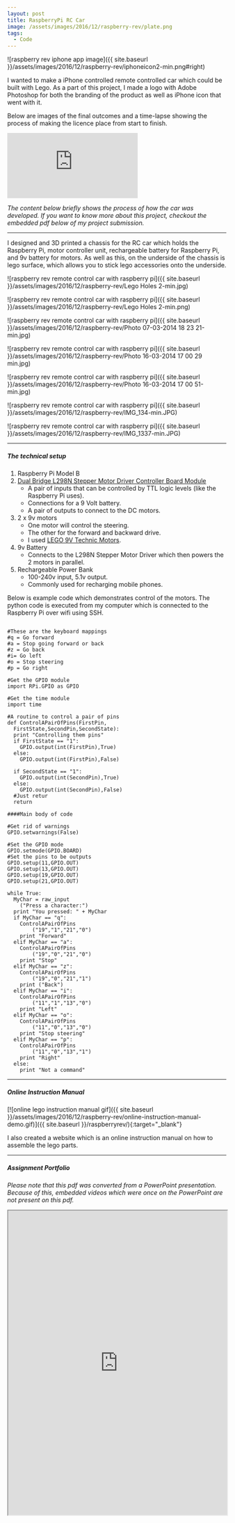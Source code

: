 ```yaml
---
layout: post
title: RaspberryPi RC Car
image: /assets/images/2016/12/raspberry-rev/plate.png
tags:
  - Code
---
```


![raspberry rev iphone app image]({{ site.baseurl }}/assets/images/2016/12/raspberry-rev/iphoneicon2-min.png#right)

I wanted to make a iPhone controlled remote controlled car which could be built with Lego. As a part of this project, I made a logo with Adobe Photoshop for both the branding of the product as well as iPhone icon that went with it.

Below are images of the final outcomes and a time-lapse showing the process of making the licence place from start to finish.

<iframe src='https://www.youtube.com/embed/yhOUE-xUgZ8?autoplay=1&loop=1' frameborder='0' allowfullscreen></iframe>

_The content below briefly shows the process of how the car was developed. If you want to know more about this project, checkout the embedded pdf below of my project submission._

---

I designed and 3D printed a chassis for the RC car which holds the Raspberry Pi, motor controller unit, rechargeable battery for Raspberry Pi, and 9v battery for motors. As well as this, on the underside of the chassis is lego surface, which allows you to stick lego accessories onto the underside.

![raspberry rev remote control car with raspberry pi]({{ site.baseurl }}/assets/images/2016/12/raspberry-rev/Lego Holes 2-min.jpg)

![raspberry rev remote control car with raspberry pi]({{ site.baseurl }}/assets/images/2016/12/raspberry-rev/Lego Holes 2-min.png)

![raspberry rev remote control car with raspberry pi]({{ site.baseurl }}/assets/images/2016/12/raspberry-rev/Photo 07-03-2014 18 23 21-min.jpg)

![raspberry rev remote control car with raspberry pi]({{ site.baseurl }}/assets/images/2016/12/raspberry-rev/Photo 16-03-2014 17 00 29 min.jpg)

![raspberry rev remote control car with raspberry pi]({{ site.baseurl }}/assets/images/2016/12/raspberry-rev/Photo 16-03-2014 17 00 51-min.jpg)

![raspberry rev remote control car with raspberry pi]({{ site.baseurl }}/assets/images/2016/12/raspberry-rev/IMG_134-min.JPG)

![raspberry rev remote control car with raspberry pi]({{ site.baseurl }}/assets/images/2016/12/raspberry-rev/IMG_1337-min.JPG)

---

##### The technical setup

1. Raspberry Pi Model B
2. [Dual Bridge L298N Stepper Motor Driver Controller Board Module](http://www.ebay.co.uk/sch/items/?_nkw=l298n&_sacat=&_ex_kw=&_mPrRngCbx=1&_udlo=&_udhi=&_sop=12&_fpos=&_fspt=1&_sadis=&LH_CAds=&clk_rvr_id=1146263434105&rmvSB=true)
   - A pair of inputs that can be controlled by TTL logic levels (like the Raspberry Pi uses).
   - Connections for a 9 Volt battery.
   - A pair of outputs to connect to the DC motors.
3. 2 x 9v motors
   - One motor will control the steering.
   - The other for the forward and backward drive.
   - I used [LEGO 9V Technic Motors](http://www.philohome.com/motors/motorcomp.htm).
4. 9v Battery
   - Connects to the L298N Stepper Motor Driver which then powers the 2 motors in parallel.
5. Rechargeable Power Bank
   - 100-240v input, 5.1v output.
   - Commonly used for recharging mobile phones.

Below is example code which demonstrates control of the motors. The python code is executed from my computer which is connected to the Raspberry Pi over wifi using SSH.

<pre><code>
#These are the keyboard mappings
#q = Go forward
#a = Stop going forward or back
#z = Go back
#i= Go left
#o = Stop steering
#p = Go right

#Get the GPIO module
import RPi.GPIO as GPIO

#Get the time module
import time

#A routine to control a pair of pins
def ControlAPairOfPins(FirstPin,
  FirstState,SecondPin,SecondState):
  print "Controlling them pins"
  if FirstState == "1":
    GPIO.output(int(FirstPin),True)
  else:
    GPIO.output(int(FirstPin),False)

  if SecondState == "1":
    GPIO.output(int(SecondPin),True)
  else:
    GPIO.output(int(SecondPin),False)
  #Just retur
  return

####Main body of code

#Get rid of warnings
GPIO.setwarnings(False)

#Set the GPIO mode
GPIO.setmode(GPIO.BOARD)
#Set the pins to be outputs
GPIO.setup(11,GPIO.OUT)
GPIO.setup(13,GPIO.OUT)
GPIO.setup(19,GPIO.OUT)
GPIO.setup(21,GPIO.OUT)

while True:
  MyChar = raw_input
  	("Press a character:")
  print "You pressed: " + MyChar
  if MyChar == "q":
    ControlAPairOfPins
    	("19","1","21","0")
    print "Forward"
  elif MyChar == "a":
    ControlAPairOfPins
    	("19","0","21","0")
    print "Stop"
  elif MyChar == "z":
    ControlAPairOfPins
    	("19","0","21","1")
    print ("Back")
  elif MyChar == "i":
    ControlAPairOfPins
    	("11","1","13","0")
    print "Left"
  elif MyChar == "o":
    ControlAPairOfPins
    	("11","0","13","0")
    print "Stop steering"
  elif MyChar == "p":
    ControlAPairOfPins
    	("11","0","13","1")
    print "Right"
  else:
    print "Not a command"
</code></pre>

---

##### Online Instruction Manual

[![online lego instruction manual gif]({{ site.baseurl }}/assets/images/2016/12/raspberry-rev/online-instruction-manual-demo.gif)]({{ site.baseurl }}/raspberryrev/){:target="\_blank"}

I also created a website which is an online instruction manual on how to assemble the lego parts.

---

##### Assignment Portfolio

_Please note that this pdf was converted from a PowerPoint presentation. Because of this, embedded videos which were once on the PowerPoint are not present on this pdf._

<iframe src="https://drive.google.com/file/d/12PGgeOfXM18eEWkQ1XWbkHWc1_-TlZvA/preview" width="100%" height="700"></iframe>
